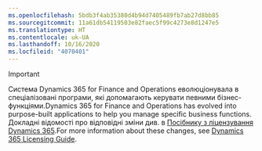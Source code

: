 ```yaml
---
ms.openlocfilehash: 5bdb3f4ab35380d4b94d7405489fb7ab27d8bb85
ms.sourcegitcommit: 11a61db54119503e82faec5f99c4273e8d1247e5
ms.translationtype: HT
ms.contentlocale: uk-UA
ms.lasthandoff: 10/16/2020
ms.locfileid: "4070401"
---
```

> [!IMPORTANT]
> <span data-ttu-id="e697d-101">Система Dynamics 365 for Finance and Operations еволюціонувала в спеціалізовані програми, які допомагають керувати певними бізнес-функціями.</span><span class="sxs-lookup"><span data-stu-id="e697d-101">Dynamics 365 for Finance and Operations has evolved into purpose-built applications to help you manage specific business functions.</span></span> <span data-ttu-id="e697d-102">Докладні відомості про відповідні зміни див. в [Посібнику з ліцензування Dynamics 365](https://mbs.microsoft.com/Files/public/365/Dynamics365LicensingGuide.pdf).</span><span class="sxs-lookup"><span data-stu-id="e697d-102">For more information about these changes, see [Dynamics 365 Licensing Guide](https://mbs.microsoft.com/Files/public/365/Dynamics365LicensingGuide.pdf).</span></span>
 
